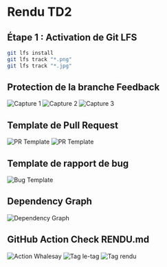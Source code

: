 # Rendu TD2
## Étape 1 : Activation de Git LFS
```bash
git lfs install
git lfs track "*.png"
git lfs track "*.jpg"
```
## Protection de la branche Feedback
![Capture 1](images/capture1.png)
![Capture 2](images/capture2.png)
![Capture 3](images/capture3.png)
## Template de Pull Request
![PR Template](images/capture_pr_template.png)
![PR Template](images/capture4.png)
## Template de rapport de bug
![Bug Template](images/capture5.png)
## Dependency Graph
![Dependency Graph](images/capture6.png)
## GitHub Action Check RENDU.md
![Action Whalesay](images/capture7.png)
![Tag le-tag](images/capture8.png)
![Tag rendu](images/capture9.png)
